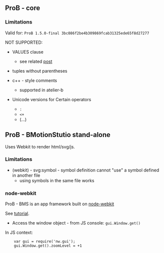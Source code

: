 

## ProB - core

### Limitations

Valid for: `ProB 1.5.0-final 3bc086f2be4b309869fcab31325ede65f8d27277`

NOT SUPPORTED:
- VALUES clause
	- see related [post](https://groups.google.com/forum/#!topic/prob-users/ObdhVgF0dpY)
- tuples without parentheses
- c++ - style comments
	- supported in atelier-b  	
 
- Unicode versions for Certain operators
	- `:`
	- `<+`
	- (...)
	 

## ProB - BMotionStutio stand-alone

Uses Webkit to render html/svg/js.

### Limitations

- (webkit) - svg:symbol - symbol definition cannot "use" a symbol defined in another file
	- using symbols in the same file works

### node-webkit

ProB - BMS is an app framework built on [node-webkit](https://github.com/nwjs/nw.js)

See [tutorial](https://gentlenode.com/journal/node-webkit-1-complete-cheatsheet/26).

- Access the window object - from JS console: `gui.Window.get()`

In JS context:
```
	var gui = require('nw.gui');
	gui.Window.get().zoomLevel = +1
```
